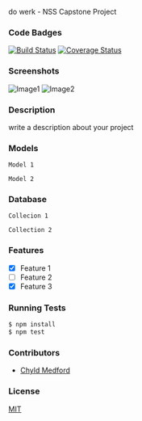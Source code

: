 do werk - NSS Capstone Project
### Code Badges
[![Build Status](https://travis-ci.org/LizaHCarter/do-werk.svg)](https://travis-ci.org/LizaHCarter/do-werk)
[![Coverage Status](https://img.shields.io/coveralls/LizaHCarter/do-werk.svg)](https://coveralls.io/r/LizaHCarter/do-werk)

### Screenshots
![Image1](https://raw.githubusercontent.com/nss-cohort-2014-06-07/express-template/master/docs/screenshots/one.jpg)
![Image2](https://raw.githubusercontent.com/nss-cohort-2014-06-07/express-template/master/docs/screenshots/two.jpg)

### Description
write a description about your project

### Models
```
Model 1
```

```
Model 2
```

### Database
```
Collecion 1
```

```
Collection 2
```

### Features
- [x] Feature 1
- [ ] Feature 2
- [x] Feature 3

### Running Tests
```bash
$ npm install
$ npm test
```

### Contributors
- [Chyld Medford](https://github.com/chyld)

### License
[MIT](LICENSE)

